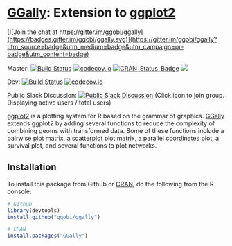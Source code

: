 # [GGally](http://ggobi.github.io/ggally): Extension to [ggplot2](http://docs.ggplot2.org/current/)

[![Join the chat at https://gitter.im/ggobi/ggally](https://badges.gitter.im/ggobi/ggally.svg)](https://gitter.im/ggobi/ggally?utm_source=badge&utm_medium=badge&utm_campaign=pr-badge&utm_content=badge)

Master: [![Build Status](https://travis-ci.org/ggobi/ggally.png?branch=master)](https://travis-ci.org/ggobi/ggally) [![codecov.io](https://codecov.io/github/ggobi/ggally/coverage.svg?branch=master)](https://codecov.io/github/ggobi/ggally?branch=master) [![CRAN_Status_Badge](http://www.r-pkg.org/badges/version/GGally)](http://cran.rstudio.com/web/packages/GGally/index.html) [![](http://cranlogs.r-pkg.org/badges/GGally)](http://cran.rstudio.com/web/packages/GGally/index.html)


Dev: [![Build Status](https://travis-ci.org/ggobi/ggally.png?branch=dev)](https://travis-ci.org/ggobi/ggally) [![codecov.io](https://codecov.io/github/ggobi/ggally/coverage.svg?branch=dev)](https://codecov.io/github/ggobi/ggally?branch=dev)

Public Slack Discussion: [![Public Slack Discussion](https://ggally-slack.herokuapp.com/badge.svg)](https://ggally-slack.herokuapp.com/) (Click icon to join group. Displaying active users / total users)


[ggplot2](http://docs.ggplot2.org/current/) is a plotting system for R based on the grammar of graphics. [GGally](https://ggobi.github.io/ggally) extends ggplot2 by adding several functions to reduce the complexity of combining geoms with transformed data.  Some of these functions include a pairwise plot matrix, a scatterplot plot matrix, a parallel coordinates plot, a survival plot, and several functions to plot networks.

## Installation

To install this package from Github or [CRAN](http://cran.r-project.org/package=GGally), do the following from the R console:

```r
# Github
library(devtools)
install_github("ggobi/ggally")
```

```r
# CRAN
install.packages("GGally")
```
